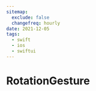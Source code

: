```yaml
---
sitemap:
  exclude: false
  changefreq: hourly
date: 2021-12-05
tags:
  - swift
  - ios
  - swiftui
---
```


# RotationGesture
